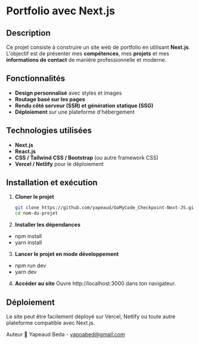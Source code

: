 # Portfolio avec Next.js

## Description  
Ce projet consiste à construire un site web de portfolio en utilisant **Next.js**.  
L'objectif est de présenter mes **compétences**, mes **projets** et mes **informations de contact** de manière professionnelle et moderne.

## Fonctionnalités  
- **Design personnalisé** avec styles et images  
- **Routage basé sur les pages**  
- **Rendu côté serveur (SSR) et génération statique (SSG)**  
- **Déploiement** sur une plateforme d'hébergement  

## Technologies utilisées  
- **Next.js**  
- **React.js**  
- **CSS / Tailwind CSS / Bootstrap** (ou autre framework CSS)  
- **Vercel / Netlify** pour le déploiement  

## Installation et exécution  

1. **Cloner le projet**  
   ```bash
   git clone https://github.com/yapeaud/GoMyCode_Checkpoint-Next-JS.git
   cd nom-du-projet

2. **Installer les dépendances**

- npm install
- yarn install

3. **Lancer le projet en mode développement**
- npm run dev
- yarn dev

4. **Accéder au site**
Ouvre http://localhost:3000 dans ton navigateur.
## Déploiement

Le site peut être facilement déployé sur Vercel, Netlify ou toute autre plateforme compatible avec Next.js.

Auteur
📌 Yapeaud Beda - yapoabed@gmail.com